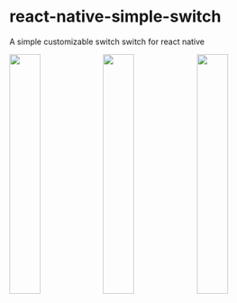 # react-native-simple-switch
A simple customizable switch switch for react native

<img src="https://t1.daumcdn.net/cfile/tistory/9913D74D5B5AF4DF2A" width="33%"><img src="https://t1.daumcdn.net/cfile/tistory/99545A4D5B5AF4E002" width="33%"><img src="https://t1.daumcdn.net/cfile/tistory/9938484D5B5AF4E114" width="33%">
